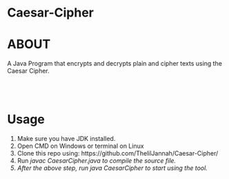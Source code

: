 # Caesar-Cipher
<h1>ABOUT</h1>
A Java Program that encrypts and decrypts plain and cipher texts using the Caesar Cipher.

<br> <br>

<h1>Usage</h1>

<ol>
  <li>Make sure you have JDK installed.
  <li>Open CMD on Windows or terminal on Linux</li>
  <li>Clone this repo using: https://github.com/ThelilJannah/Caesar-Cipher/</li>
  <li>Run <em>javac CaesarCipher.java<em> to compile the source file.</li>
  <li>After the above step, run <em>java CaesarCipher<em> to start using the tool.</li>
</ol>
